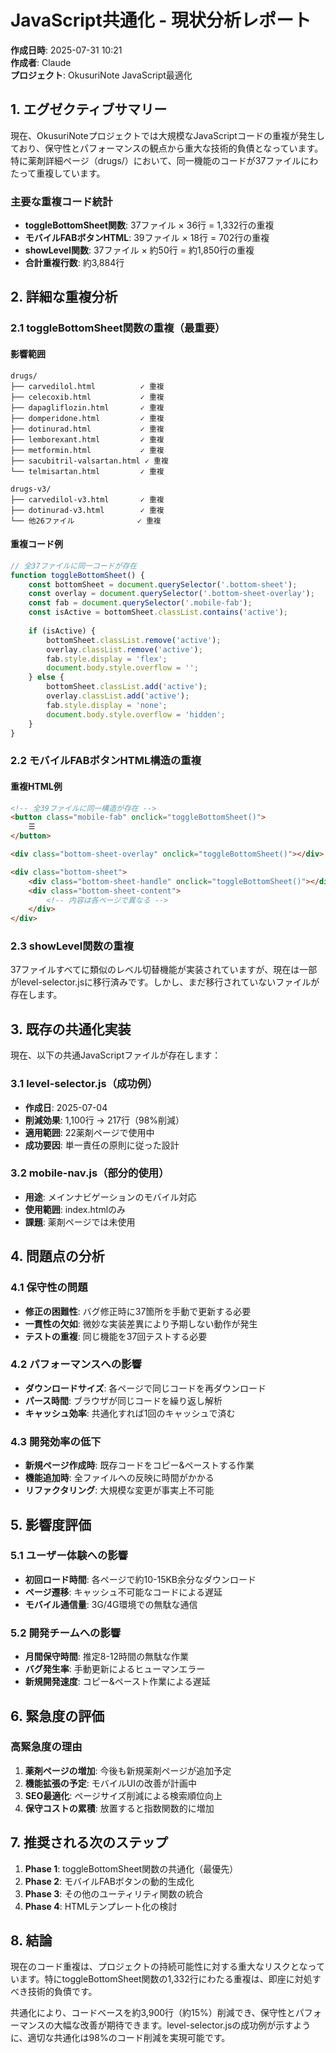 # JavaScript共通化 - 現状分析レポート

**作成日時**: 2025-07-31 10:21  
**作成者**: Claude  
**プロジェクト**: OkusuriNote JavaScript最適化  

## 1. エグゼクティブサマリー

現在、OkusuriNoteプロジェクトでは大規模なJavaScriptコードの重複が発生しており、保守性とパフォーマンスの観点から重大な技術的負債となっています。特に薬剤詳細ページ（drugs/）において、同一機能のコードが37ファイルにわたって重複しています。

### 主要な重複コード統計
- **toggleBottomSheet関数**: 37ファイル × 36行 = 1,332行の重複
- **モバイルFABボタンHTML**: 39ファイル × 18行 = 702行の重複  
- **showLevel関数**: 37ファイル × 約50行 = 約1,850行の重複
- **合計重複行数**: 約3,884行

## 2. 詳細な重複分析

### 2.1 toggleBottomSheet関数の重複（最重要）

#### 影響範囲
```
drugs/
├── carvedilol.html          ✓ 重複
├── celecoxib.html           ✓ 重複
├── dapagliflozin.html       ✓ 重複
├── domperidone.html         ✓ 重複
├── dotinurad.html           ✓ 重複
├── lemborexant.html         ✓ 重複
├── metformin.html           ✓ 重複
├── sacubitril-valsartan.html ✓ 重複
└── telmisartan.html         ✓ 重複

drugs-v3/
├── carvedilol-v3.html       ✓ 重複
├── dotinurad-v3.html        ✓ 重複
└── 他26ファイル              ✓ 重複
```

#### 重複コード例
```javascript
// 全37ファイルに同一コードが存在
function toggleBottomSheet() {
    const bottomSheet = document.querySelector('.bottom-sheet');
    const overlay = document.querySelector('.bottom-sheet-overlay');
    const fab = document.querySelector('.mobile-fab');
    const isActive = bottomSheet.classList.contains('active');
    
    if (isActive) {
        bottomSheet.classList.remove('active');
        overlay.classList.remove('active');
        fab.style.display = 'flex';
        document.body.style.overflow = '';
    } else {
        bottomSheet.classList.add('active');
        overlay.classList.add('active');
        fab.style.display = 'none';
        document.body.style.overflow = 'hidden';
    }
}
```

### 2.2 モバイルFABボタンHTML構造の重複

#### 重複HTML例
```html
<!-- 全39ファイルに同一構造が存在 -->
<button class="mobile-fab" onclick="toggleBottomSheet()">
    ☰
</button>

<div class="bottom-sheet-overlay" onclick="toggleBottomSheet()"></div>

<div class="bottom-sheet">
    <div class="bottom-sheet-handle" onclick="toggleBottomSheet()"></div>
    <div class="bottom-sheet-content">
        <!-- 内容は各ページで異なる -->
    </div>
</div>
```

### 2.3 showLevel関数の重複

37ファイルすべてに類似のレベル切替機能が実装されていますが、現在は一部がlevel-selector.jsに移行済みです。しかし、まだ移行されていないファイルが存在します。

## 3. 既存の共通化実装

現在、以下の共通JavaScriptファイルが存在します：

### 3.1 level-selector.js（成功例）
- **作成日**: 2025-07-04  
- **削減効果**: 1,100行 → 217行（98%削減）
- **適用範囲**: 22薬剤ページで使用中
- **成功要因**: 単一責任の原則に従った設計

### 3.2 mobile-nav.js（部分的使用）
- **用途**: メインナビゲーションのモバイル対応
- **使用範囲**: index.htmlのみ
- **課題**: 薬剤ページでは未使用

## 4. 問題点の分析

### 4.1 保守性の問題
- **修正の困難性**: バグ修正時に37箇所を手動で更新する必要
- **一貫性の欠如**: 微妙な実装差異により予期しない動作が発生
- **テストの重複**: 同じ機能を37回テストする必要

### 4.2 パフォーマンスへの影響
- **ダウンロードサイズ**: 各ページで同じコードを再ダウンロード
- **パース時間**: ブラウザが同じコードを繰り返し解析
- **キャッシュ効率**: 共通化すれば1回のキャッシュで済む

### 4.3 開発効率の低下
- **新規ページ作成時**: 既存コードをコピー&ペーストする作業
- **機能追加時**: 全ファイルへの反映に時間がかかる
- **リファクタリング**: 大規模な変更が事実上不可能

## 5. 影響度評価

### 5.1 ユーザー体験への影響
- **初回ロード時間**: 各ページで約10-15KB余分なダウンロード
- **ページ遷移**: キャッシュ不可能なコードによる遅延
- **モバイル通信量**: 3G/4G環境での無駄な通信

### 5.2 開発チームへの影響
- **月間保守時間**: 推定8-12時間の無駄な作業
- **バグ発生率**: 手動更新によるヒューマンエラー
- **新規開発速度**: コピー&ペースト作業による遅延

## 6. 緊急度の評価

### 高緊急度の理由
1. **薬剤ページの増加**: 今後も新規薬剤ページが追加予定
2. **機能拡張の予定**: モバイルUIの改善が計画中  
3. **SEO最適化**: ページサイズ削減による検索順位向上
4. **保守コストの累積**: 放置すると指数関数的に増加

## 7. 推奨される次のステップ

1. **Phase 1**: toggleBottomSheet関数の共通化（最優先）
2. **Phase 2**: モバイルFABボタンの動的生成化
3. **Phase 3**: その他のユーティリティ関数の統合
4. **Phase 4**: HTMLテンプレート化の検討

## 8. 結論

現在のコード重複は、プロジェクトの持続可能性に対する重大なリスクとなっています。特にtoggleBottomSheet関数の1,332行にわたる重複は、即座に対処すべき技術的負債です。

共通化により、コードベースを約3,900行（約15%）削減でき、保守性とパフォーマンスの大幅な改善が期待できます。level-selector.jsの成功例が示すように、適切な共通化は98%のコード削減を実現可能です。